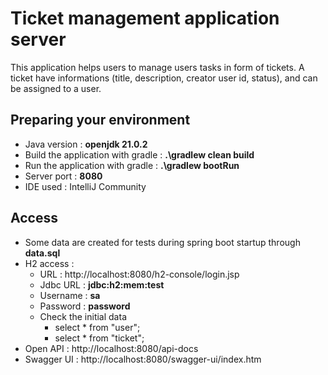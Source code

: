 # Ticket management application server #
This application helps users to manage users tasks in form of tickets.
A ticket have informations (title, description, creator user id, status), and can be assigned to a user.

## Preparing your environment ##
- Java version : **openjdk 21.0.2**
- Build the application with gradle : **.\gradlew clean build**
- Run the application with gradle : **.\gradlew bootRun**
- Server port : **8080**
- IDE used : IntelliJ Community

## Access ##
- Some data are created for tests during spring boot startup through **data.sql**
- H2 access :
  - URL : http://localhost:8080/h2-console/login.jsp
  - Jdbc URL : **jdbc:h2:mem:test**
  - Username : **sa**
  - Password : **password**
  - Check the initial data
    - select * from "user";
    - select * from "ticket";
- Open API : http://localhost:8080/api-docs
- Swagger UI : http://localhost:8080/swagger-ui/index.htm